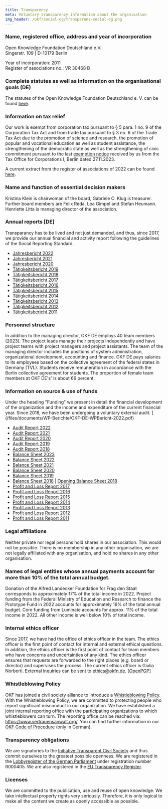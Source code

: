 ```yaml
---
title: Transparency
meta: Voluntary transparency information about the organisation
img_header: /okf/social-og/transparenz-social-og.png
---
```


### Name, registered office, address and year of incorporation

Open Knowledge Foundation Deutschland e.V. <br>
Singerstr. 109 | D-10179 Berlin <br>

Year of incorporation: 2011 <br>
Register of associations no.: VR 30468 B <br>

### Complete statutes as well as information on the organisational goals (DE)

The statutes of the Open Knowledge Foundation Deutschland e. V. can be found [here](/files/documents/01_OKF-Satzung_neu.pdf).

### Information on tax relief

Our work is exempt from corporation tax pursuant to § 5 para. 1 no. 9 of the Corporation Tax Act and from trade tax pursuant to § 3 no. 6 of the Trade Tax Act due to the promotion of science and research, the promotion of popular and vocational education as well as student assistance, the strengthening of the democratic state as well as the strengthening of civic commitment pursuant to the last [exemption notice](/files/documents/2023_Freistellungsbescheid_fuer2022.pdf) received by us from the Tax Office for Corporations I, Berlin dated 27.11.2023.

A current extract from the register of associations of 2022 can be found [here](/files/documents/2024-03-12-Vereinsregisterauszug-OKF-DE.pdf).

### Name and function of essential decision makers

Kristina Klein is chairwoman of the board, Gabriele C. Klug is treasurer. Further board members are Felix Reda, Lea Gimpel and Stefan Heumann. Henriette Litta is managing director of the association.

### Annual reports [DE]

Transparancy has to be lived and not just demanded, and thus, since 2017, we provide our annual financial and activity report following the guidelines of the Social Reporting Standard.

- [Jahresbericht 2022](https://2022.okfn.de/) <br>
- [Jahresbericht 2021](https://2021.okfn.de/) <br>
- [Jahresbericht 2020](https://2020.okfn.de/) <br>
- [Tätigkeitsbericht 2019](https://2019.okfn.de/) <br>
- [Tätigkeitsbericht 2018](https://2018.okfn.de/) <br>
- [Tätigkeitsbericht 2017](/files/documents/OKFDE-Taetigkeitsbericht-2017.pdf) <br>
- [Tätigkeitsbericht 2016](/files/documents/OKFDE-Taetigkeitsbericht-2016.pdf) <br>
- [Tätigkeitsbericht 2015](/files/documents/OKFDE-Taetigkeitsbericht-2015.pdf) <br>
- [Tätigkeitsbericht 2014](/files/documents/OKFDE-Taetigkeitsbericht-2014.pdf) <br>
- [Tätigkeitsbericht 2013](/files/documents/OKFDE-Taetigkeitsbericht-2013.pdf) <br>
- [Tätigkeitsbericht 2012](/files/documents/OKFDE-Taetigkeitsbericht-2012.pdf) <br>
- [Tätigkeitsbericht 2011](/files/documents/OKFDE-Taetigkeitsbericht-2011.pdf)

### Personnel structure

In addition to the managing director, OKF DE employs 40 team members (2023). The project leads manage their projects independently and have project teams with project managers and project assistants. The team of the managing director includes the positions of system administration, organizational development, accounting and finance. OKF DE pays salaries to its employees based on the collective agreement of the federal states in Germany (TVL). Students receive remuneration in accordance with the Berlin collective agreement for students. The proportion of female team members at OKF DE's' is about 66 percent.

### Information on source & use of funds

Under the heading "Funding" we present in detail the financial development of the organization and the income and expenditure of the current financial year. Since 2018, we have been undergoing a voluntary external audit.
](/files/documents/WP-Berichte/OKF-DE-WPBericht-2022.pdf) <br>
- [Audit Report 2022](/files/documents/WP-Berichte/OKF-DE-WPBericht-2022.pdf) <br>
- [Audit Report 2021](/files/documents/WP-Berichte/OKF-DE-WPBericht-2021.pdf) <br>
- [Audit Report 2020](/files/documents/WP-Berichte/OKF-DE-WPBericht-2020.pdf) <br>
- [Audit Report 2019](/files/documents/WP-Berichte/OKF-DE-WPBericht-2019.pdf) <br>
- [Audit Report 2018](/files/documents/WP-Berichte/OKF-DE-WPBericht-2018.pdf) <br>
- [Balance Sheet 2023](/files/documents/Jahresabschluesse/OKF-DE-Jahresabschluss-2023.pdf) <br>
- [Balance Sheet 2022](/files/documents/Jahresabschluesse/OKF-DE-Jahresabschluss-2022.pdf) <br>
- [Balance Sheet 2021](/files/documents/Jahresabschluesse/OKF-DE-Jahresabschluss-2021.pdf) <br>
- [Balance Sheet 2020](/files/documents/Jahresabschluesse/OKF-DE-Jahresabschluss-2020.pdf) <br>
- [Balance Sheet 2019](/files/documents/Jahresabschluesse/OKF-DE-Jahresabschluss-2019.pdf) <br>
- [Balance Sheet 2018](/files/documents/Jahresabschluesse/OKF-DE-Jahresabschluss-2018.pdf) | [Opening Balance Sheet 2018](/files/documents/Jahresabschluesse/OKF-DE-Jahresabschluss-Eröffnungsbilanz_2018.pdf) <br>
- [Profit and Loss Report 2017](/files/documents/jahresabschluesse/jahresabschluss-2017.pdf) <br>
- [Profit and Loss Report 2016](/files/documents/jahresabschluesse/jahresabschluss-2016.pdf) <br>
- [Profit and Loss Report 2015](/files/documents/jahresabschluesse/jahresabschluss-2015.pdf) <br>
- [Profit and Loss Report 2014](/files/documents/jahresabschluesse/jahresabschluss-2014.pdf) <br>
- [Profit and Loss Report 2013](/files/documents/jahresabschluesse/jahresabschluss-2013.pdf) <br>
- [Profit and Loss Report 2012](/files/documents/jahresabschluesse/jahresabschluss-2012.pdf) <br>
- [Profit and Loss Report 2011](/files/documents/jahresabschluesse/jahresabschluss-2011.pdf)

### Legal affiliations

Neither private nor legal persons hold shares in our association. This would not be possible. There is no membership in any other organisation, we are not legally affiliated with any organisation, and hold no shares in any other organisation.

### Names of legal entities whose annual payments account for more than 10% of the total annual budget.

Donation of the Alfred Landecker Foundation for Frag den Staat corresponds to approximately 17% of the total income in 2022. Project funding from the Federal Ministry of Education and Research to finance the Prototype Fund in 2022 accounts for approximately 16% of the total annual budget. Core funding from Luminate accounts for approx. 11% of the total income in 2022. All other income is well below 10% of total income.

### Internal ethics officer

Since 2017, we have had the office of ethics officer in the team. The ethics officer is the first point of contact for internal and external ethical questions. In addition, the ethics officer is the first point of contact for team members who have concerns and uncertainties of any kind. The ethics officer ensures that requests are forwarded to the right places (e.g. board or director) and supervises the process. The current ethics officer is Giulia Norberti. External inquiries can be sent to ethics@okfn.de. [<a href="/okf/ethics_okfn_de_pub.asc">OpenPGP</a>]

### Whistleblowing Policy

OKF has joined a civil society alliance to introduce a [Whistleblowing Policy](https://freiheitsrechte.org/uploads/documents/Demokratie/Policy_Whistleblowing-2022-Gesellschaft-fuer-Freiheitsrechte-Zivilcourage-Demokratie.pdf). With the Whistleblowing Policy, we are committed to protecting people who report significant misconduct in our organization. We have established a joint internal reporting office with the participating organizations to which whistleblowers can turn. The reporting office can be reached via: https://www.vertrauensanwalt.org/. You can find further information in our [OKF Code of Procedure](/files/documents/OKF_WhistleblowingPolicy_Verfahrensordnung.pdf) (only in German).

### Transparency obligations

We are signatories to the [Initiative Transparent Civil Society](https://www.transparente-zivilgesellschaft.de/) and thus commit ourselves to the greatest possible openness. We are registered in the [Lobbyregister of the German Parliament](https://www.lobbyregister.bundestag.de/startseite) under registration number R000405. We are also registered in the [EU Transparency Register](https://ec.europa.eu/transparencyregister/public/homePage.do?redir=false&locale=de). 

### Licenses

We are committed to the publication, use and reuse of open knowledge. We take intellectual property rights very seriously. Therefore, it is only logical to make all the content we create as openly accessible as possible.
